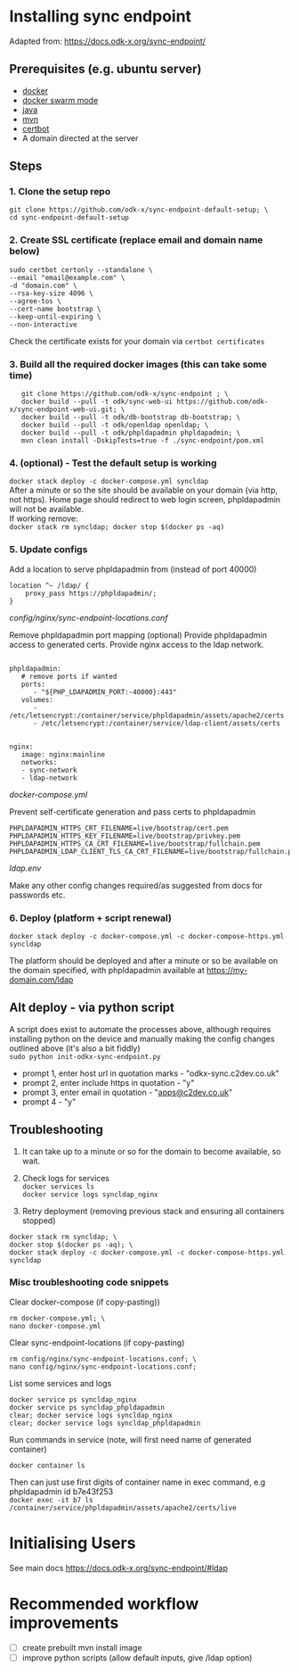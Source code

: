 # Installing sync endpoint

Adapted from: https://docs.odk-x.org/sync-endpoint/

## Prerequisites (e.g. ubuntu server)

- [docker](https://docs.docker.com/install/)
- [docker swarm mode](https://docs.docker.com/engine/swarm/swarm-tutorial/create-swarm/)
- [java](https://www.digitalocean.com/community/tutorials/how-to-install-java-with-apt-get-on-ubuntu-16-04)
- [mvn](https://maven.apache.org/install.html)
- [certbot](https://certbot.eff.org/lets-encrypt/ubuntubionic-nginx.html)
- A domain directed at the server

## Steps

### 1. Clone the setup repo

```
git clone https://github.com/odk-x/sync-endpoint-default-setup; \
cd sync-endpoint-default-setup
```

### 2. Create SSL certificate (replace email and domain name below)

```
sudo certbot certonly --standalone \
--email "email@example.com" \
-d "domain.com" \
--rsa-key-size 4096 \
--agree-tos \
--cert-name bootstrap \
--keep-until-expiring \
--non-interactive
```

Check the certificate exists for your domain via `certbot certificates`

### 3. Build all the required docker images (this can take some time)

```
   git clone https://github.com/odk-x/sync-endpoint ; \
   docker build --pull -t odk/sync-web-ui https://github.com/odk-x/sync-endpoint-web-ui.git; \
   docker build --pull -t odk/db-bootstrap db-bootstrap; \
   docker build --pull -t odk/openldap openldap; \
   docker build --pull -t odk/phpldapadmin phpldapadmin; \
   mvn clean install -DskipTests=true -f ./sync-endpoint/pom.xml
```

### 4. (optional) - Test the default setup is working

`docker stack deploy -c docker-compose.yml syncldap`  
After a minute or so the site should be available on your domain (via http, not https).
Home page should redirect to web login screen, phpldapadmin will not be available.  
If working remove:  
`docker stack rm syncldap; docker stop $(docker ps -aq)`

### 5. Update configs

Add a location to serve phpldapadmin from (instead of port 40000)

```
location ^~ /ldap/ {
	proxy_pass https://phpldapadmin/;
}
```

_config/nginx/sync-endpoint-locations.conf_

Remove phpldapadmin port mapping (optional)
Provide phpldapadmin access to generated certs.
Provide nginx access to the ldap network.

```

phpldapadmin:
   # remove ports if wanted
   ports:
      - "${PHP_LDAPADMIN_PORT:-40000}:443"
   volumes:
      - /etc/letsencrypt:/container/service/phpldapadmin/assets/apache2/certs
      - /etc/letsencrypt:/container/service/ldap-client/assets/certs


nginx:
   image: nginx:mainline
   networks:
   - sync-network
   - ldap-network
```

_docker-compose.yml_

Prevent self-certificate generation and pass certs to phpldapadmin

```
PHPLDAPADMIN_HTTPS_CRT_FILENAME=live/bootstrap/cert.pem
PHPLDAPADMIN_HTTPS_KEY_FILENAME=live/bootstrap/privkey.pem
PHPLDAPADMIN_HTTPS_CA_CRT_FILENAME=live/bootstrap/fullchain.pem
PHPLDAPADMIN_LDAP_CLIENT_TLS_CA_CRT_FILENAME=live/bootstrap/fullchain.pem
```

_ldap.env_

Make any other config changes required/as suggested from docs for passwords etc.

### 6. Deploy (platform + script renewal)

```
docker stack deploy -c docker-compose.yml -c docker-compose-https.yml syncldap
```

The platform should be deployed and after a minute or so be available on the domain specified,
with phpldapadmin available at https://my-domain.com/ldap

## Alt deploy - via python script

A script does exist to automate the processes above, although requires installing
python on the device and manually making the config changes outlined above (it's also a bit fiddly)   
`sudo python init-odkx-sync-endpoint.py`

- prompt 1, enter host url in quotation marks - "odkx-sync.c2dev.co.uk"
- prompt 2, enter include https in quotation - "y"
- prompt 3, enter email in quotation - "apps@c2dev.co.uk"
- prompt 4 - "y"

## Troubleshooting

1. It can take up to a minute or so for the domain to become available, so wait.

2. Check logs for services  
   `docker services ls`  
   `docker service logs syncldap_nginx`

3) Retry deployment (removing previous stack and ensuring all containers stopped)

```
docker stack rm syncldap; \
docker stop $(docker ps -aq); \
docker stack deploy -c docker-compose.yml -c docker-compose-https.yml syncldap
```

### Misc troubleshooting code snippets

Clear docker-compose (if copy-pasting))

```
rm docker-compose.yml; \
nano docker-compose.yml
```

Clear sync-endpoint-locations (if copy-pasting)

```
rm config/nginx/sync-endpoint-locations.conf; \
nano config/nginx/sync-endpoint-locations.conf;
```

List some services and logs

```
docker service ps syncldap_nginx
docker service ps syncldap_phpldapadmin
clear; docker service logs syncldap_nginx
clear; docker service logs syncldap_phpldapadmin
```

Run commands in service (note, will first need name of generated container)

```
docker container ls
```

Then can just use first digits of container name in exec command, e.g phpldapadmin id b7e43f253   
`docker exec -it b7 ls /container/service/phpldapadmin/assets/apache2/certs/live`

# Initialising Users

See main docs https://docs.odk-x.org/sync-endpoint/#ldap

# Recommended workflow improvements
- [ ] create prebuilt mvn install image
- [ ] improve python scripts (allow default inputs, give /ldap option)
